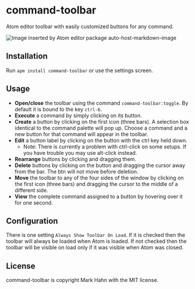 command-toolbar
===============

Atom editor toolbar with easily customized buttons for any command.

![Image inserted by Atom editor package auto-host-markdown-image](http://i.imgur.com/WKiq18y.gif?delhash=yjNlcuDbSIQTrEX)

## Installation

Run `apm install command-toolbar` or use the settings screen.

## Usage

* **Open/close** the toolbar using the command `command-toolbar:toggle`.  By default it is bound to the key `ctrl-6`.
* **Execute** a command by simply clicking on its button.
* **Create** a button by clicking on the first icon (three bars). A selection box identical to the command palette will pop up.  Choose a command and a new button for that command will appear in the toolbar.
* **Edit** a button label by clicking on the button with the ctrl key held down.
  * Note: There is currently a problem with ctrl-click on some setups.  If you have trouble you may use alt-click instead.
* **Rearrange** buttons by clicking and dragging them.
* **Delete** buttons by clicking on the button and dragging the cursor away from the bar.  The btn will not move before deletion.
* **Move** the toolbar to any of the four sides of the window by clicking on the first icon (three bars) and dragging the cursor to the middle of a different side.
* **View** the complete command assigned to a button by hovering over it for one second.

## Configuration

There is one setting `Always Show Toolbar On Load`. If it is checked then the toolbar will always be loaded when Atom is loaded.  If not checked then the toolbar will be visible on load only if it was visible when Atom was closed.

## License

command-toolbar is copyright Mark Hahn with the MIT license.

